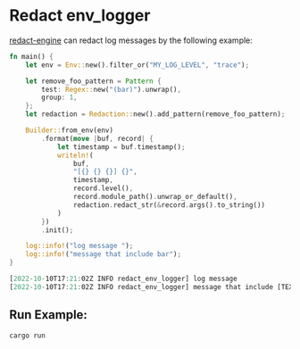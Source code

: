 # Redact env_logger

[redact-engine](https://github.com/rusty-ferris-club/redact-engine) can redact log messages by the following example:


```rs
fn main() {
    let env = Env::new().filter_or("MY_LOG_LEVEL", "trace");

    let remove_foo_pattern = Pattern {
        test: Regex::new("(bar)").unwrap(),
        group: 1,
    };
    let redaction = Redaction::new().add_pattern(remove_foo_pattern);

    Builder::from_env(env)
        .format(move |buf, record| {
            let timestamp = buf.timestamp();
            writeln!(
                buf,
                "[{} {} {}] {}",
                timestamp,
                record.level(),
                record.module_path().unwrap_or_default(),
                redaction.redact_str(&record.args().to_string())
            )
        })
        .init();

    log::info!("log message ");
    log::info!("message that include bar");
}

[2022-10-10T17:21:02Z INFO redact_env_logger] log message
[2022-10-10T17:21:02Z INFO redact_env_logger] message that include [TEXT_REDACTED]
```

## Run Example:
```bash
cargo run 
```